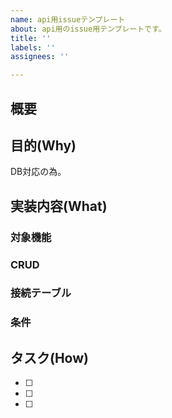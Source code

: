 ```yaml
---
name: api用issueテンプレート
about: api用のissue用テンプレートです。
title: ''
labels: ''
assignees: ''

---
```


## 概要


## 目的(Why)
DB対応の為。

## 実装内容(What)
### 対象機能


### CRUD


### 接続テーブル


### 条件


## タスク(How)
-[ ] 
-[ ] 
-[ ]
